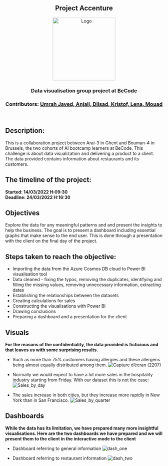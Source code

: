 <h2 align="center">Project Accenture</h2>
<p align="center"><a href="https://github.com/CorentinChanet/challenge-collecting-data">
<img src="https://becode.org/app/uploads/2021/06/logo-becode.png" alt="Logo" width="200" height="200"></a></p>
<h3 align="center"> Data visualisation group project at <a href="https://github.com/becodeorg"><strong>BeCode</strong></a></h3>
<h3 align="center"> Contributors: <a href="https://github.com/UmrahJaved">Umrah Javed,<a href="https://github.com/anjalitiwari28"> Anjali, <a href="https://github.com/dilsadozbrk">Dilsad, <a href="https://github.com/KristofVandewynckel/KristofVandewynckel">Kristof, <a href="https://github.com/Len-Fid">Lena, <a href="https://github.com/MouadBelayachi">Mouad</a></h3> <br>
  
## Description:

This is a collaboration project between Arai-3 in Ghent and Bouman-4 in Brussels, the two cohorts of AI bootcamp learners at BeCode. This challenge is about data visualization and delivering a product to a client. The data provided contains information about restaurants and its customers.
  
## The timeline of the project: 
**Started: 14/03/2022 H:09:30  <br>
  Deadline: 24/03/2022 H:16:30**

## Objectives 
Explore the data for any meaningful patterns and and present the insights to help the business. The goal is to present a dashboard including essential graphs that make sense to the end user. This is done through a presentation with the client on the final day of the project. 
  
## Steps taken to reach the objective:
  * Importing the data from the Azure Cosmos DB cloud to Power BI visualisation tool
  * Data cleaned - fixing the typos, removing the duplicates, identifying and filling the missing values, removing unnecessary information, extracting dates
  * Establishing the relationships between the datasets
  * Creating calculations for sales
  * Constructing the visualisations with Power BI 
  * Drawing conclusions
  * Preparing a dashboard and a presentation for the client

## Visuals <br> 
**For the reasons of the confidentiality, the data provided is ficticious and that leaves us with some surprising results.** 
  
 * Such as more than 75% customers having allergies and these allergens being almost equally distributed among them.
  ![Capture d’écran (2207)](https://user-images.githubusercontent.com/98814867/159442161-9fcfddb0-08e1-4628-9424-3984e4aa5946.png)
 
 * Normally we would expect to have a lot more sales in the hospitality industry starting from Friday. With our dataset this is not the case:
  ![Sales_by_day](https://user-images.githubusercontent.com/98814867/159727381-ca4b0285-4bff-46c2-baa1-6dd0a14f6897.jpg)

 * The sales increase in both cities, but they increase more rapidly in New York than in San Francisco. 
![Sales_by_quarter](https://user-images.githubusercontent.com/98814867/159727364-ba870cf7-8fb5-4351-a5c4-7ae5835c0039.jpg)

## Dashboards 
**While the data has its limitation, we have prepared many more insightful visualisations. Here are the two dashboards we have prepared and we will present them to the client in the interactive mode to the client**
  
* Dashboard referring to general information
![dash_one](https://user-images.githubusercontent.com/98814867/159731130-9231c99d-b211-42c4-9f46-1911fb27b450.jpg)
  
* Dashboard referring to restaurant information
![dash_two](https://user-images.githubusercontent.com/98814867/159731156-2f00d42b-31fa-45c1-9b17-92d97cbff9a5.jpg)

  
